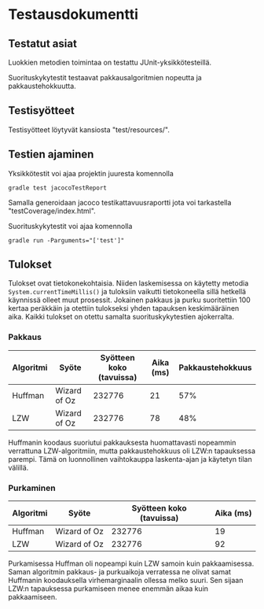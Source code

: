 # Testausdokumentti

## Testatut asiat

Luokkien metodien toimintaa on testattu JUnit-yksikkötesteillä.

Suorituskykytestit testaavat pakkausalgoritmien nopeutta ja pakkaustehokkuutta.

## Testisyötteet

Testisyötteet löytyvät kansiosta "test/resources/".

## Testien ajaminen

Yksikkötestit voi ajaa projektin juuresta komennolla

    gradle test jacocoTestReport

Samalla generoidaan jacoco testikattavuusraportti jota voi tarkastella "testCoverage/index.html".

Suorituskykytestit voi ajaa komennolla

    gradle run -Parguments="['test']"

## Tulokset

Tulokset ovat tietokonekohtaisia.
Niiden laskemisessa on käytetty metodia `System.currentTimeMillis()` ja tuloksiin vaikutti tietokoneella
sillä hetkellä käynnissä olleet muut prosessit. Jokainen pakkaus ja purku suoritettiin 100 kertaa peräkkäin
ja otettiin tulokseksi yhden tapauksen keskimääräinen aika. Kaikki tulokset on otettu samalta
suorituskykytestien ajokerralta.

### Pakkaus

Algoritmi | Syöte | Syötteen koko (tavuissa) | Aika (ms) | Pakkaustehokkuus
--- | --- | --- | --- | ---
Huffman | Wizard of Oz | 232776 | 21 | 57%
LZW | Wizard of Oz | 232776 | 78 | 48%

Huffmanin koodaus suoriutui pakkauksesta huomattavasti nopeammin verrattuna LZW-algoritmiin,
mutta pakkaustehokkuus oli LZW:n tapauksessa parempi. Tämä on luonnollinen
vaihtokauppa laskenta-ajan ja käytetyn tilan välillä.

### Purkaminen

Algoritmi | Syöte | Syötteen koko (tavuissa) | Aika (ms)
--- | --- | --- | ---
Huffman | Wizard of Oz | 232776 | 19
LZW | Wizard of Oz | 232776 | 92

Purkamisessa Huffman oli nopeampi kuin LZW samoin kuin pakkaamisessa.
Saman algoritmin pakkaus- ja purkuaikoja verratessa ne olivat samat Huffmanin koodauksella virhemarginaalin ollessa melko suuri.
Sen sijaan LZW:n tapauksessa purkamiseen menee enemmän aikaa kuin pakkaamiseen.
